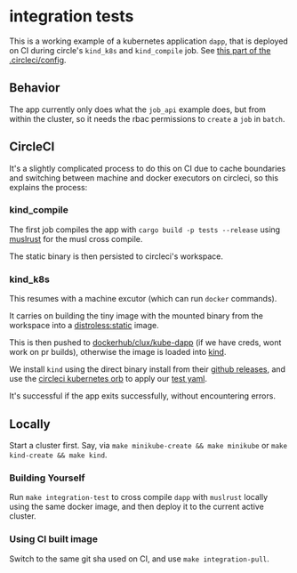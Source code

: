 # integration tests

This is a working example of a kubernetes application `dapp`, that is deployed on CI during circle's `kind_k8s` and `kind_compile` job. See [this part of the .circleci/config](https://github.com/kube-rs/kube-rs/blob/9837d60246a0528f8d810243fe544014d1e51dca/.circleci/config.yml#L32-L84).

## Behavior
The app currently only does what the `job_api` example does, but from within the cluster, so it needs the rbac permissions to `create` a `job` in `batch`.

## CircleCI
It's a slightly complicated process to do this on CI due to cache boundaries and switching between machine and docker executors on circleci, so this explains the process:

### kind_compile
The first job compiles the app with `cargo build -p tests --release` using [muslrust](https://github.com/clux/muslrust) for the musl cross compile.

The static binary is then persisted to circleci's workspace.

### kind_k8s
This resumes with a machine excutor (which can run `docker` commands).

It carries on building the tiny image with the mounted binary from the workspace into a [distroless:static](https://github.com/GoogleContainerTools/distroless) image.

This is then pushed to [dockerhub/clux/kube-dapp](https://hub.docker.com/repository/docker/clux/kube-dapp/tags) (if we have creds, wont work on pr builds), otherwise the image is loaded into [kind](https://kind.sigs.k8s.io/).

We install `kind` using the direct binary install from their [github releases](https://github.com/kubernetes-sigs/kind/releases), and use the [circleci kubernetes orb](https://circleci.com/orbs/registry/orb/circleci/kubernetes) to apply our [test yaml](./deployment.yaml).

It's successful if the app exits successfully, without encountering errors.

## Locally
Start a cluster first. Say, via `make minikube-create && make minikube` or `make kind-create && make kind`.

### Building Yourself
Run `make integration-test` to cross compile `dapp` with `muslrust` locally using the same docker image, and then deploy it to the current active cluster.

### Using CI built image
Switch to the same git sha used on CI, and use `make integration-pull`.
